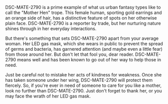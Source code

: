 DSC-MATE-2790 is a prime example of what us urban fantasy types like to call the "Mother Hen" trope. This female human, sporting gold earrings and an orange side of hair, has a distinctive feature of spots on her otherwise plain face. DSC-MATE-2790 is a reporter by trade, but her nurturing nature shines through in her everyday interactions. 

But there's something that sets DSC-MATE-2790 apart from your average woman. Her LED gas mask, which she wears in public to prevent the spread of germs and bacteria, has garnered attention (and maybe even a little fear) from those around her. But don't let that fool you, dear reader. DSC-MATE-2790 means well and has been known to go out of her way to help those in need. 

Just be careful not to mistake her acts of kindness for weakness. Once she has taken someone under her wing, DSC-MATE-2790 will protect them fiercely. So, if you're ever in need of someone to care for you like a mother, look no further than DSC-MATE-2790. Just don't forget to thank her, or you may face the wrath of her LED gas mask.